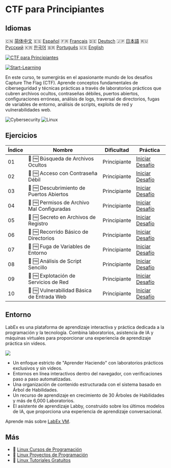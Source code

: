 # CTF para Principiantes

## Idiomas

🇨🇳 [简体中文](README_zh.md) 🇪🇸 [Español](README_es.md) 🇫🇷 [Français](README_fr.md) 🇩🇪 [Deutsch](README_de.md) 🇯🇵 [日本語](README_ja.md) 🇷🇺 [Русский](README_ru.md) 🇰🇷 [한국어](README_ko.md) 🇧🇷 [Português](README_pt.md) 🇺🇸 [English](README.md) 

[![CTF para Principiantes](https://cover-creator.labex.io/ctf-for-beginners.png?lang=es)](https://labex.io/es/courses/ctf-for-beginners)

[![Start-Learning](https://img.shields.io/badge/Start-Learning-whitesmoke?style=for-the-badge)](https://labex.io/es/courses/ctf-for-beginners)

En este curso, te sumergirás en el apasionante mundo de los desafíos Capture The Flag (CTF). Aprende conceptos fundamentales de ciberseguridad y técnicas prácticas a través de laboratorios prácticos que cubren archivos ocultos, contraseñas débiles, puertos abiertos, configuraciones erróneas, análisis de logs, traversal de directorios, fugas de variables de entorno, análisis de scripts, exploits de red y vulnerabilidades web.

![Cybersecurity](https://img.shields.io/badge/Cybersecurity-whitesmoke?style=for-the-badge&logo=cybersecurity)
![Linux](https://img.shields.io/badge/Linux-whitesmoke?style=for-the-badge&logo=linux)


## Ejercicios

|   Índice | Nombre                                     | Dificultad   | Práctica                                                                                                           |
|----------|--------------------------------------------|--------------|--------------------------------------------------------------------------------------------------------------------|
|       01 | 🎯 🆓 Búsqueda de Archivos Ocultos         | Principiante | <a target='_blank' href='https://labex.io/es/labs/linux-hidden-file-hunt-596219'>Iniciar Desafío</a>               |
|       02 | 🎯 🆓 Acceso con Contraseña Débil          | Principiante | <a target='_blank' href='https://labex.io/es/labs/linux-weak-password-access-596224'>Iniciar Desafío</a>           |
|       03 | 🎯 🆓 Descubrimiento de Puertos Abiertos   | Principiante | <a target='_blank' href='https://labex.io/es/labs/linux-open-port-discovery-596222'>Iniciar Desafío</a>            |
|       04 | 🎯 🆓 Permisos de Archivo Mal Configuradas | Principiante | <a target='_blank' href='https://labex.io/es/labs/linux-misconfigured-file-permissions-596218'>Iniciar Desafío</a> |
|       05 | 🎯 🆓 Secreto en Archivos de Registro      | Principiante | <a target='_blank' href='https://labex.io/es/labs/linux-log-file-secret-596220'>Iniciar Desafío</a>                |
|       06 | 🎯 🆓 Recorrido Básico de Directorios      | Principiante | <a target='_blank' href='https://labex.io/es/labs/linux-basic-directory-traversal-596215'>Iniciar Desafío</a>      |
|       07 | 🎯 🆓 Fuga de Variables de Entorno         | Principiante | <a target='_blank' href='https://labex.io/es/labs/linux-environment-variable-leak-596217'>Iniciar Desafío</a>      |
|       08 | 🎯 🆓 Análisis de Script Sencillo          | Principiante | <a target='_blank' href='https://labex.io/es/labs/linux-simple-script-analysis-596223'>Iniciar Desafío</a>         |
|       09 | 🎯 🆓 Explotación de Servicios de Red      | Principiante | <a target='_blank' href='https://labex.io/es/labs/linux-network-service-exploit-596221'>Iniciar Desafío</a>        |
|       10 | 🎯 🆓 Vulnerabilidad Básica de Entrada Web | Principiante | <a target='_blank' href='https://labex.io/es/labs/linux-basic-web-input-vulnerability-596216'>Iniciar Desafío</a>  |

## Entorno

LabEx es una plataforma de aprendizaje interactiva y práctica dedicada a la programación y la tecnología. Combina laboratorios, asistencia de IA y máquinas virtuales para proporcionar una experiencia de aprendizaje práctica sin videos.

![](https://tutorial-screenshot.getvm.io/images/vm-1725247253.png)

- Un enfoque estricto de "Aprender Haciendo" con laboratorios prácticos exclusivos y sin videos.
- Entornos en línea interactivos dentro del navegador, con verificaciones paso a paso automatizadas.
- Una organización de contenido estructurada con el sistema basado en Árbol de Habilidades.
- Un recurso de aprendizaje en crecimiento de 30 Árboles de Habilidades y más de 6,000 Laboratorios.
- El asistente de aprendizaje Labby, construido sobre los últimos modelos de IA, que proporciona una experiencia de aprendizaje conversacional.

Aprende más sobre [LabEx VM](https://support.labex.io/using-labex/virtual-machine).

## Más

- 🔗 [Linux Cursos de Programación](https://github.com/labex-labs/awesome-programming-courses)
- 🔗 [Linux Proyectos de Programación](https://github.com/labex-labs/awesome-programming-projects)
- 🔗 [Linux Tutoriales Gratuitos](https://github.com/labex-labs/linux-free-tutorials)


